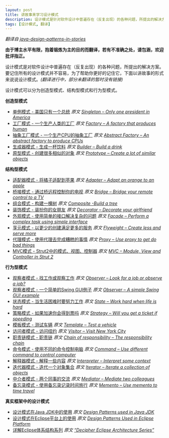 ```yaml
---
layout: post
title: 讲故事来学习设计模式
description: 设计模式是针对软件设计中普遍存在（反复出现）的各种问题，所提出的解决方案。要记住所有的设计模式并不容易，为了帮助你更好的记住它，下面以讲故事的形式来说说设计模式。
tags: [设计模式, 翻译]
---
```


*翻译自 [java-design-patterns-in-stories](http://www.programcreek.com/java-design-patterns-in-stories/)* 

**由于博主水平有限，抱着锻炼为主的目的而翻译，若有不准确之处，请包涵，欢迎批评指正。**

设计模式是对软件设计中普遍存在（反复出现）的各种问题，所提出的解决方案。要记住所有的设计模式并不容易，为了帮助你更好的记住它，下面以讲故事的形式来说说设计模式。*(翻译进行中，部分未翻译的暂时没有链接)*

设计模式可以分为创造型模式、结构型模式和行为型模式。

**创造型模式**

- [单例模式 - 美国只有一个总统]() *原文 [Singleton – Only one president in America](http://www.programcreek.com/2011/07/java-design-pattern-singleton/)*
- [工厂模式 - 一个生产人类的工厂]() *原文 [Factory – A factory that produces human](http://www.programcreek.com/2013/02/java-design-patterns-factory/)*
- [抽象工厂模式 - 一个生产CPU的抽象工厂]() *原文 [Abstract Factory – An abstract factory to produce CPUs](http://www.programcreek.com/2013/02/java-design-patterns-abstract-factory/)*
- [生成器模式 - 生成一杯饮料]() *原文 [Builder – Build a drink](http://www.programcreek.com/2013/02/java-design-pattern-builder/)*
- [原型模式 - 创建很多相似的对象]() *原文 [Prototype – Create a lot of similar objects](http://www.programcreek.com/2013/02/java-design-pattern-prototype/)*

**结构型模式**

- [适配器模式 - 将橘子适配到苹果]() *原文 [Adapter – Adapt an orange to an apple](http://www.programcreek.com/2011/09/java-design-pattern-adapter/)*
- [桥接模式 - 通过桥远程控制你的电视]() *原文 [Bridge – Bridge your remote control to a TV](http://www.programcreek.com/2011/10/java-design-pattern-bridge/)*
- [组合模式 - 构建一棵树]() *原文 [Composite -Build a tree](http://www.programcreek.com/2013/02/java-design-patterns-composite/)*
- [装饰模式 - 装扮你的女朋友]() *原文 [Decorator – Decorate your girlfriend](http://www.programcreek.com/2012/05/java-design-pattern-decorator-decorate-your-girlfriend/)*
- [外观模式 - 使用简单的接口解决复杂的问题]() *原文 [Facade – Perform a complex task using simple interface](http://www.programcreek.com/2013/02/java-design-patterns-facade/)*
- [享元模式 - 以更少的创建满足更多的服务]() *原文 [Flyweight – Create less and serve more](http://www.programcreek.com/2013/02/java-design-pattern-flyweight/)*
- [代理模式 - 使用代理去完成糟糕的事情]() *原文 [Proxy – Use proxy to get do bad things](http://www.programcreek.com/2009/10/proxy-design-pattern-in-a-funny-story/)*
- [MVC模式 - Strut2中的模式、视图、控制器]() *原文 [MVC – Module, View and Controller in Strut 2](http://www.programcreek.com/2011/08/struts-2-tutorials-mvc-design-pattern/)*

**行为型模式**

- [观察者模式 - 找工作或观察工作]() *原文 [Observer – Look for a job or observe a job?](http://www.programcreek.com/2011/01/an-java-example-of-observer-pattern/)*
- [观察者模式 - 一个简单的Swing GUI例子]() *原文 [Observer – A simple Swing GUI example](http://www.programcreek.com/2009/01/the-steps-involved-in-building-a-swing-gui-application/)*
- [状态模式 - 当生活困难时要努力工作]() *原文 [State – Work hard when life is hard](http://www.programcreek.com/2011/07/java-design-pattern-state/)*
- [策略模式 - 如果加速你会得到票吗]() *原文 [Strategy – Will you get a ticket if speeding](http://www.programcreek.com/2011/01/a-java-example-of-strategy-design-pattern/)*
- [模板模式 - 测试车辆]() *原文 [Template – Test a vehicle](http://www.programcreek.com/2012/08/java-design-pattern-template-method/)*
- [访问者模式 - 访问纽约]() *原文 [Visitor – Visit New York City](http://www.programcreek.com/2011/05/visitor-design-pattern-example/)*
- [职责链模式 - 职责链]() *原文 [Chain of responsibility – The responsibility chain](http://www.programcreek.com/2013/02/java-design-pattern-chain-of-responsibility/)*
- [命令模式 - 使用不同的命令控制电脑]() *原文 [Command – Use different command to control computer](http://www.programcreek.com/2013/02/java-design-pattern-command/)*
- [解释器模式 - 解释一些内容]() *原文 [Interpreter – Interpret some context](http://www.programcreek.com/2013/02/java-design-pattern-interprete/)*
- [迭代器模式 - 迭代一个对象集合]() *原文 [Iterator – Iterate a collection of objects](http://www.programcreek.com/2013/02/java-design-pattern-iterator/)*
- [中介者模式 - 两个同事的交流]() *原文 [Mediator – Mediate two colleagues](http://www.programcreek.com/2013/02/java-design-pattern-mediator/)*
- [备忘录模式 - 使用备忘录记录时间旅行]() *原文 [Memento – Use memento to time travel](http://www.programcreek.com/2013/02/java-design-pattern-memento/)*

**真实框架中的设计模式**

- [设计模式在Java JDK中的使用]() *原文 [Design Patterns used in Java JDK](http://stackoverflow.com/q/1673841/127859)*
- [设计模式在Eclipse平台上的使用]() *原文 [Design Patterns Used in Eclipse Platform](http://www.programcreek.com/2011/09/common-design-patterns-in-frameworks/)*
- [详解Eclipse体系结构系列]() *原文 [“Decipher Eclipse Architecture Series”](http://www.programcreek.com/eclipse-architecture-design/)*


